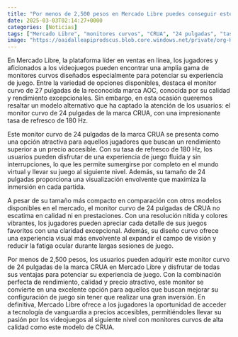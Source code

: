 ```yaml
---
title: "Por menos de 2,500 pesos en Mercado Libre puedes conseguir este monitor curvo de 24 pulgadas para llevar tu juego al siguiente nivel"
date: 2025-03-03T02:14:27+0000
categories: [Noticias]
tags: ["Mercado Libre", "monitores curvos", "CRUA", "24 pulgadas", "tasa de refresco", "experiencia de juego", "calidad."]
image: "https://oaidalleapiprodscus.blob.core.windows.net/private/org-HKmKxpuNw3Y88lm4EBrIPq0n/user-ZwiCXOggLL8ZNNKE2g7rXFmV/img-sRBM9FR8FH9sYqiyaAeXSAWl.png?st=2025-03-03T01%3A14%3A26Z&se=2025-03-03T03%3A14%3A26Z&sp=r&sv=2024-08-04&sr=b&rscd=inline&rsct=image/png&skoid=d505667d-d6c1-4a0a-bac7-5c84a87759f8&sktid=a48cca56-e6da-484e-a814-9c849652bcb3&skt=2025-03-03T02%3A13%3A26Z&ske=2025-03-04T02%3A13%3A26Z&sks=b&skv=2024-08-04&sig=lXes/g7RA4PfWHvmQX1s1dGhTyz6BzPg04EfZIKQ4OI%3D"
---
```


En Mercado Libre, la plataforma líder en ventas en línea, los jugadores y aficionados a los videojuegos pueden encontrar una amplia gama de monitores curvos diseñados especialmente para potenciar su experiencia de juego. Entre la variedad de opciones disponibles, destaca el monitor curvo de 27 pulgadas de la reconocida marca AOC, conocida por su calidad y rendimiento excepcionales. Sin embargo, en esta ocasión queremos resaltar un modelo alternativo que ha captado la atención de los usuarios: el monitor curvo de 24 pulgadas de la marca CRUA, con una impresionante tasa de refresco de 180 Hz.

Este monitor curvo de 24 pulgadas de la marca CRUA se presenta como una opción atractiva para aquellos jugadores que buscan un rendimiento superior a un precio accesible. Con su tasa de refresco de 180 Hz, los usuarios pueden disfrutar de una experiencia de juego fluida y sin interrupciones, lo que les permite sumergirse por completo en el mundo virtual y llevar su juego al siguiente nivel. Además, su tamaño de 24 pulgadas proporciona una visualización envolvente que maximiza la inmersión en cada partida.

A pesar de su tamaño más compacto en comparación con otros modelos disponibles en el mercado, el monitor curvo de 24 pulgadas de CRUA no escatima en calidad ni en prestaciones. Con una resolución nítida y colores vibrantes, los jugadores pueden apreciar cada detalle de sus juegos favoritos con una claridad excepcional. Además, su diseño curvo ofrece una experiencia visual más envolvente al expandir el campo de visión y reducir la fatiga ocular durante largas sesiones de juego.

Por menos de 2,500 pesos, los usuarios pueden adquirir este monitor curvo de 24 pulgadas de la marca CRUA en Mercado Libre y disfrutar de todas sus ventajas para potenciar su experiencia de juego. Con la combinación perfecta de rendimiento, calidad y precio atractivo, este monitor se convierte en una excelente opción para aquellos que buscan mejorar su configuración de juego sin tener que realizar una gran inversión. En definitiva, Mercado Libre ofrece a los jugadores la oportunidad de acceder a tecnología de vanguardia a precios accesibles, permitiéndoles llevar su pasión por los videojuegos al siguiente nivel con monitores curvos de alta calidad como este modelo de CRUA.
    